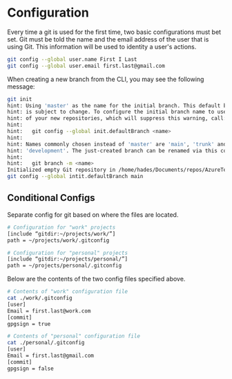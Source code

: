 # Configuration

Every time a git is used for the first time, two basic configurations must bet set. Git must be told the name and the email address of the user that is using Git. This information will be used to identity a user's actions.

```bash
git config --global user.name First I Last
git config --global user.email first.last@gmail.com
```

When creating a new branch from the CLI, you may see the following message:

```bash
git init
hint: Using 'master' as the name for the initial branch. This default branch name
hint: is subject to change. To configure the initial branch name to use in all
hint: of your new repositories, which will suppress this warning, call:
hint: 
hint:   git config --global init.defaultBranch <name>
hint: 
hint: Names commonly chosen instead of 'master' are 'main', 'trunk' and
hint: 'development'. The just-created branch can be renamed via this command:
hint: 
hint:   git branch -m <name>
Initialized empty Git repository in /home/hades/Documents/repos/AzureTerraform/.git/
git config --global intit.defaultBranch main
```

## Conditional Configs

Separate config for git based on where the files are located.

```bash
# Configuration for "work" projects
[include “gitdir:~/projects/work/”]
path = ~/projects/work/.gitconfig
```

```bash
# Configuration for "personal" projects
[include “gitdir:~/projects/personal/”]
path = ~/projects/personal/.gitconfig
```

Below are the contents of the two config files specified above.

```bash
# Contents of "work" configuration file
cat ./work/.gitconfig
[user]
Email = first.last@work.com
[commit]
gpgsign = true

# Contents of "personal" configuration file
cat ./personal/.gitconfig
[user]
Email = first.last@gmail.com
[commit]
gpgsign = false
```
